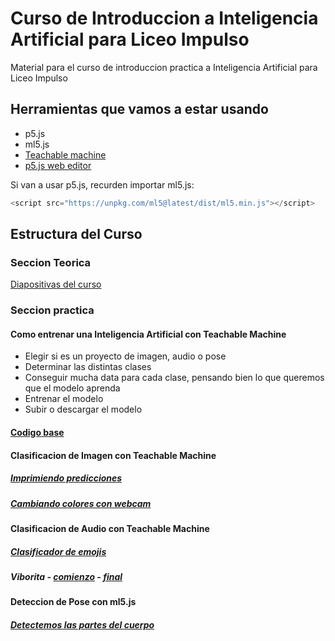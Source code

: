 # Curso de Introduccion a Inteligencia Artificial para Liceo Impulso
Material para el curso de introduccion practica a Inteligencia Artificial para Liceo Impulso

## Herramientas que vamos a estar usando
- p5.js
- ml5.js
- [Teachable machine](https://teachablemachine.withgoogle.com/)
- [p5.js web editor](https://editor.p5js.org/)

Si van a usar p5.js, recurden importar ml5.js:
```javascript
<script src="https://unpkg.com/ml5@latest/dist/ml5.min.js"></script>
```

## Estructura del Curso

### Seccion Teorica
[Diapositivas del curso](https://docs.google.com/presentation/d/1ViUKM0f1d_DaX64AHYCupJl_nhr0GSfOCrARx3SQAEo/edit?usp=sharing)

### Seccion practica

#### Como entrenar una Inteligencia Artificial con Teachable Machine
- Elegir si es un proyecto de imagen, audio o pose
- Determinar las distintas clases
- Conseguir mucha data para cada clase, pensando bien lo que queremos que el modelo aprenda
- Entrenar el modelo
- Subir o descargar el modelo

#### [Codigo base](https://editor.p5js.org/yvesfogel/sketches/iULTI92J0)

#### Clasificacion de Imagen con Teachable Machine

##### [Imprimiendo predicciones](https://editor.p5js.org/yvesfogel/sketches/PVrz20B2f)
##### [Cambiando colores con webcam](https://editor.p5js.org/yvesfogel/sketches/dw5vsVvmv)

#### Clasificacion de Audio con Teachable Machine

##### [Clasificador de emojis](https://editor.p5js.org/yvesfogel/sketches/eTLuT8gHz)
##### Viborita - [comienzo](https://editor.p5js.org/yvesfogel/sketches/ZS2itiHKc) - [final](https://editor.p5js.org/yvesfogel/sketches/qF5Vi3XAE)

#### Deteccion de Pose con ml5.js
##### [Detectemos las partes del cuerpo](https://editor.p5js.org/yvesfogel/sketches/4kTDyZ3mT)
